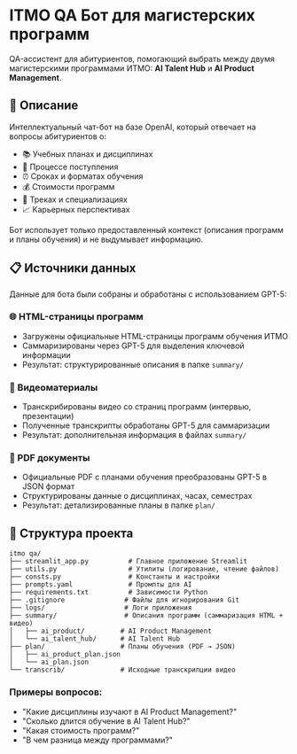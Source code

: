 # ITMO QA Бот для магистерских программ

QA-ассистент для абитуриентов, помогающий выбрать между двумя магистерскими программами ИТМО: **AI Talent Hub** и **AI Product Management**.

## 🎯 Описание

Интеллектуальный чат-бот на базе OpenAI, который отвечает на вопросы абитуриентов о:
- 📚 Учебных планах и дисциплинах
- 📝 Процессе поступления
- ⏰ Сроках и форматах обучения
- 💰 Стоимости программ
- 🎯 Треках и специализациях
- 📈 Карьерных перспективах

Бот использует только предоставленный контекст (описания программ и планы обучения) и не выдумывает информацию.

## 📋 Источники данных

Данные для бота были собраны и обработаны с использованием GPT-5:

### 🌐 HTML-страницы программ
- Загружены официальные HTML-страницы программ обучения ИТМО
- Саммаризированы через GPT-5 для выделения ключевой информации
- Результат: структурированные описания в папке `summary/`

### 🎥 Видеоматериалы
- Транскрибированы видео со страниц программ (интервью, презентации)
- Полученные транскрипты обработаны GPT-5 для саммаризации
- Результат: дополнительная информация в файлах `summary/`

### 📄 PDF документы
- Официальные PDF с планами обучения преобразованы GPT-5 в JSON формат
- Структурированы данные о дисциплинах, часах, семестрах
- Результат: детализированные планы в папке `plan/`


## 📁 Структура проекта

```
itmo qa/
├── streamlit_app.py          # Главное приложение Streamlit
├── utils.py                  # Утилиты (логирование, чтение файлов)
├── consts.py                 # Константы и настройки
├── prompts.yaml              # Промпты для AI
├── requirements.txt          # Зависимости Python
├── .gitignore               # Файлы для игнорирования Git
├── logs/                    # Логи приложения
├── summary/                 # Описания программ (саммаризация HTML + видео)
│   ├── ai_product/         # AI Product Management
│   └── ai_talent_hub/      # AI Talent Hub
├── plan/                   # Планы обучения (PDF → JSON)
│   ├── ai_product_plan.json
│   └── ai_plan.json
└── transcrib/              # Исходные транскрипции видео
```

### Примеры вопросов:
- "Какие дисциплины изучают в AI Product Management?"
- "Сколько длится обучение в AI Talent Hub?"
- "Какая стоимость программ?"
- "В чем разница между программами?"